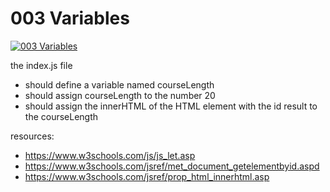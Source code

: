 # 003 Variables

[![003 Variables](https://img.youtube.com/vi/QJAPMxld0_E/0.jpg)](https://www.youtube.com/watch?v=QJAPMxld0_E)

the index.js file
- should define a variable named courseLength
- should assign courseLength to the number 20
- should assign the innerHTML of the HTML element with the id result to the courseLength

resources:
- https://www.w3schools.com/js/js_let.asp
- https://www.w3schools.com/jsref/met_document_getelementbyid.aspd
- https://www.w3schools.com/jsref/prop_html_innerhtml.asp